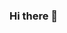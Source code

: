### Hi there 👋

<!--
**Winckdev/Winckdev** is a ✨ _special_ ✨ repository because its `README.md` (this file) appears on your GitHub profile.

Sou estudante de Ciências da Computação na UFSC e atualmente trabalho na Pixel Desenvolvimento Web! Possuo experiência em Python, HTML, CSS e um pouquinho de JS e PHP. Busco me aprimorar em desenvolvimento web e ciência de dados. Sempre buscando arrumar alguns problemas pra resolver, fique a vontade para me mandar uma mensagem!


